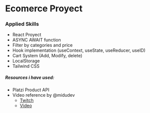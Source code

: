# Ecomerce Proyect

### Applied Skills

+ React Proyect
+ ASYNC AWAIT function
+ Filter by categories and price
+ Hook implementation (useContext, useState, useReducer, useID)
+ Cart System (Add, Modify, delete)
+ LocalStorage
+ Tailwind CSS

##### Resources i have used:
+ Platzi Product API
+ Video reference by @midudev
  * [Twitch](https://www.twitch.tv/midudev/ "https://www.twitch.tv/midudev")
  * [Video](https://www.twitch.tv/videos/1738955695/ "https://www.twitch.tv/videos/1738955695")